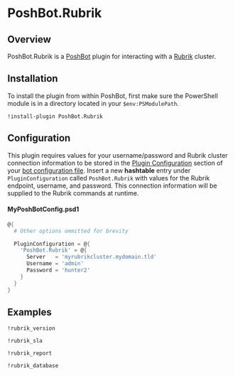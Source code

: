 # PoshBot.Rubrik

## Overview

PoshBot.Rubrik is a [PoshBot](https://github.com/poshbotio/PoshBot) plugin for interacting with a [Rubrik](https://www.rubrik.com/) cluster.

## Installation

To install the plugin from within PoshBot, first make sure the PowerShell module is in a directory located in your `$env:PSModulePath`.

```
!install-plugin PoshBot.Rubrik
```

## Configuration

This plugin requires values for your username/password and Rubrik cluster connection information to be stored in the [Plugin Configuration](http://docs.poshbot.io/en/latest/guides/plugin-configuration/) section of your [bot configuration file](https://poshbot.readthedocs.io/en/latest/guides/configuration/).
Insert a new **hashtable** entry under `PluginConfiguration` called `PoshBot.Rubrik` with values for the Rubrik endpoint, username, and password.
This connection information will be supplied to the Rubrik commands at runtime.

#### MyPoshBotConfig.psd1

```powershell
@{
  # Other options ommitted for brevity

  PluginConfiguration = @{
    'PoshBot.Rubrik' = @{
      Server   = 'myrubrikcluster.mydomain.tld'
      Username = 'admin'
      Password = 'hunter2'
    }
  }
}
```

## Examples

```
!rubrik_version
```

```
!rubrik_sla
```

```
!rubrik_report
```

```
!rubrik_database
```
